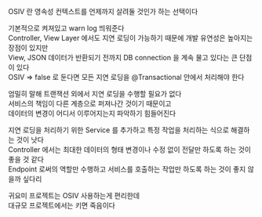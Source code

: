 OSIV 란 영속성 컨텍스트를 언제까지 살려둘 것인가 하는 선택이다<br/>

기본적으로 켜져있고 warn log 띄워준다<br/>
Controller, View Layer 에서도 지연 로딩이 가능하기 때문에 개발 유연성은 높아지는 장점이 있지만<br/>
View, JSON 데이터가 반환되기 전까지 DB connection 을 계속 물고 있다는 큰 단점이 있다<br/>
OSIV => false 로 둔다면 모든 지연 로딩을 @Transactional 안에서 처리해야 한다<br/>

엄밀히 말해 트랜잭션 외에서 지연 로딩을 수행할 필요가 없다<br/>
서비스의 책임이 다른 계층으로 퍼져나간 것이기 때문이고<br/>
데이터의 변경이 어디서 이루어지는지 파악하기 힘들어진다<br/>

지연 로딩을 처리하기 위한 Service 를 추가하고 특정 작업을 처리하는 식으로 해결하는 것이 낫다<br/>
Controller 에서는 최대한 데이터의 형태 변경이나 수정 없이 전달만 하도록 하는 것이 좋을 것 같다<br/>
Endpoint 로써의 역할만 수행하고 서비스를 호출하는 작업만 하도록 하는 것이 좋지 않을까 싶다리<br/>

귀요미 프로젝트는 OSIV 사용하는게 편리한데<br/>
대규모 프로젝트에서는 키면 죽음이다